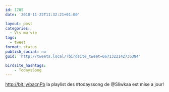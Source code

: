 ```yaml
---
id: 1785
date: '2010-11-22T11:32:21+01:00'

layout: post
categories:
  - Vis ma vie
tags:
  - tweet
format: status
publish_social: no
guid: 'http://tweets.local/?birdsite_tweet=6671322142736384'

birdsite_hashtags:
    - TodaysSong
---
```


http://bit.ly/bacnPb la playlist des #todayssong de @Sliwkaa est mise a jour!
